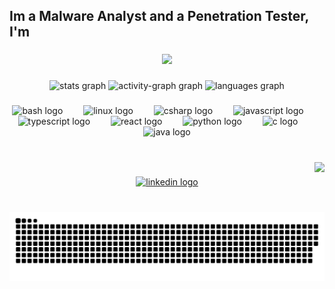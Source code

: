 <h2 align="left">Im a Malware Analyst and a Penetration Tester, I'm </h2>

###

<div align="center">
  <img height="" src="https://github.com/T-cube2512/T-cube2512/blob/main/N4m3.gif"  />
</div>

###

<div align="center">
  <img src="https://github-readme-stats.vercel.app/api?username=T-cube2512&hide_title=false&hide_rank=true&show_icons=true&include_all_commits=true&count_private=true&disable_animations=false&theme=dracula&locale=en&hide_border=false&custom_title=Mah%20Stats" height="150" alt="stats graph"  />
  <img src="https://github-readme-activity-graph.vercel.app/graph?username=T-cube2512&theme=github-dark-dimmed&custom_title=Github%20Activity" height="150" alt="activity-graph graph"  />
  <img src="https://github-readme-stats.vercel.app/api/top-langs?username=T-cube2512&locale=en&hide_title=false&layout=compact&card_width=320&langs_count=6&theme=vue-dark&hide_border=false" height="150" alt="languages graph"  />
</div>

###

<div align="left">
</div>

###

<div align="center">
  <img src="https://cdn.jsdelivr.net/gh/devicons/devicon/icons/bash/bash-original.svg" height="30" alt="bash logo"  />
  <img width="25" />
  <img src="https://cdn.jsdelivr.net/gh/devicons/devicon/icons/linux/linux-original.svg" height="30" alt="linux logo"  />
  <img width="25" />
  <img src="https://cdn.jsdelivr.net/gh/devicons/devicon/icons/csharp/csharp-original.svg" height="30" alt="csharp logo"  />
  <img width="25" />
  <img src="https://cdn.jsdelivr.net/gh/devicons/devicon/icons/javascript/javascript-original.svg" height="30" alt="javascript logo"  />
  <img width="25" />
  <img src="https://cdn.jsdelivr.net/gh/devicons/devicon/icons/typescript/typescript-original.svg" height="30" alt="typescript logo"  />
  <img width="25" />
  <img src="https://cdn.jsdelivr.net/gh/devicons/devicon/icons/react/react-original.svg" height="30" alt="react logo"  />
  <img width="25" />
  <img src="https://cdn.jsdelivr.net/gh/devicons/devicon/icons/python/python-original.svg" height="30" alt="python logo"  />
  <img width="25" />
  <img src="https://cdn.jsdelivr.net/gh/devicons/devicon/icons/c/c-original.svg" height="30" alt="c logo"  />
  <img width="25" />
  <img src="https://cdn.jsdelivr.net/gh/devicons/devicon/icons/java/java-original.svg" height="30" alt="java logo"  />
</div>

###

<br clear="both">

<img align="right" src="https://profile-counter.glitch.me/T-cube2512/count.svg?"  />

###

<div align="center">
  <a href="https://www.linkedin.com/in/srivatsan-venkatesh/" target="_blank">
    <img src="https://img.shields.io/static/v1?message=LinkedIn&logo=linkedin&label=&color=0077B5&logoColor=white&labelColor=&style=plastic" height="40" alt="linkedin logo"  />
  </a>
</div>

###

<br clear="both">

<img src="https://raw.githubusercontent.com/T-cube2512/T-cube2512/output/snake.svg" alt="Snake animation" />

###
